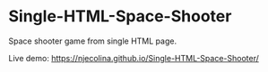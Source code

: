 # Single-HTML-Space-Shooter
Space shooter game from single HTML page.

Live demo: https://njecolina.github.io/Single-HTML-Space-Shooter/
